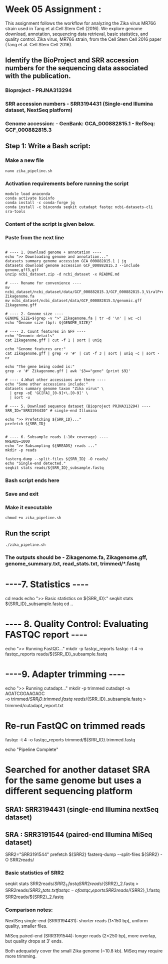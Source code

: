 # Week 05 Assignment :

This assignment follows the workflow for analyzing the Zika virus MR766 strain used in  Tang et al.Cell Stem Cell (2016). We explore genome download, annotation, sequencing data retrieval,  basic statistics, and quality control. Zika virus, MR766 strain, from the Cell Stem Cell 2016 paper (Tang et al. Cell Stem Cell 2016).

## Identify the BioProject and SRR accession numbers for the sequencing data associated with the publication.
### Bioproject - PRJNA313294
### SRR accession numbers - SRR3194431 (Single-end Illumina dataset, NextSeq platform)
### Genome accession:  - GenBank: GCA_000882815.1  - RefSeq: GCF_000882815.3 

## Step 1: Write a Bash script:

### Make a new file
```
nano zika_pipeline.sh
```
### Activation requirements before running the script
```
module load anaconda 
conda activate bioinfo
conda install -c conda-forge jq
conda install -c bioconda seqkit cutadapt fastqc ncbi-datasets-cli sra-tools
```
### Content of the script is given below. 
### Paste from the next line
```#!/usr/bin/env bash

# ---- 1. Download genome + annotation ----
echo ">> Downloading genome and annotation..."
datasets summary genome accession GCA_000882815.1 | jq
datasets download genome accession GCF_000882815.3 --include genome,gff3,gtf
unzip ncbi_dataset.zip -d ncbi_dataset -x README.md

# ---- Rename for convenience ----
mv ncbi_dataset/ncbi_dataset/data/GCF_000882815.3/GCF_000882815.3_ViralProj36615_genomic.fna Zikagenome.fa
mv ncbi_dataset/ncbi_dataset/data/GCF_000882815.3/genomic.gff Zikagenome.gff

# ---- 2. Genome size ----
GENOME_SIZE=$(grep -v ">" Zikagenome.fa | tr -d '\n' | wc -c)
echo "Genome size (bp): ${GENOME_SIZE}" 

# ---- 3. Count features in GFF ----
echo "Genomic details"
cat Zikagenome.gff | cut -f 1 | sort | uniq

echo "Genome features are:"
cat Zikagenome.gff | grep -v '#' | cut -f 3 | sort | uniq -c | sort -nr

echo "The gene being coded is:"
grep -v '#' Zikagenome.gff | awk '$3=="gene" {print $9}'

# ---- 4.What other accessions are there ----
echo "Some other accessions include:" 
datasets summary genome taxon "Zika virus" \
  | grep -oE 'GC[FA]_[0-9]+\.[0-9]' \
  | sort -u

# ---- 5. Download sequence dataset (Bioproject PRJNA313294) ----
SRR_ID="SRR3194430" # single-end Illumina

echo ">> Prefetching ${SRR_ID}..."
prefetch ${SRR_ID}


# ---- 6. Subsample reads (~10x coverage) ----
NREADS=1000
echo ">> Subsampling ${NREADS} reads ..."
mkdir -p reads

fasterq-dump --split-files ${SRR_ID} -O reads/
echo "Single-end detected."
seqkit stats reads/${SRR_ID}_subsample.fastq
```
### Bash script ends here
### Save and exit
### Make it executable 
```
chmod +x zika_pipeline.sh
```
## Run the script 
```
./zika_pipeline.sh
```
### The outputs should be - Zikagenome.fa, Zikagenome.gff, genome_summary.txt, read_stats.txt, trimmed/*.fastq

# ----7. Statistics ----
cd reads
echo ">> Basic statistics on ${SRR_ID}:" 
seqkit stats ${SRR_ID}_subsample.fastq
cd ..

# ---- 8. Quality Control: Evaluating FASTQC report ----
echo ">> Running FastQC..."
mkdir -p fastqc_reports
fastqc -t 4 -o fastqc_reports reads/${SRR_ID}_subsample.fastq

# ----9. Adapter trimming ----
echo ">> Running cutadapt..."
mkdir -p trimmed 
cutadapt -a AGATCGGAAGAGC \
  -o trimmed/${SRR_ID}.trimmed.fastq \
  reads/${SRR_ID}_subsample.fastq > trimmed/cutadapt_report.txt

  # Re-run FastQC on trimmed reads
fastqc -t 4 -o fastqc_reports trimmed/${SRR_ID}.trimmed.fastq 

echo "Pipeline Complete"


# Searched for another dataset SRA for the same genome but uses a different sequencing platform
## SRA1: SRR3194431 (single-end Illumina nextSeq dataset)
## SRA : SRR3191544 (paired-end Illumina MiSeq dataset)

SRR2="SRR3191544"
prefetch ${SRR2}
fasterq-dump --split-files ${SRR2} -O SRR2reads/
### Basic statistics of SRR2
seqkit stats SRR2reads/${SRR2}_1.fastq SRR2reads/${SRR2}_2.fastq > SRR2reads/${SRR2}_stats.txt
fastqc -o fastqc_reports SRR2reads/${SRR2}_1.fastq SRR2reads/${SRR2}_2.fastq

### Comparison notes:
NextSeq single-end (SRR3194431): shorter reads (1×150 bp), uniform quality, smaller files.

MiSeq paired-end (SRR3191544): longer reads (2×250 bp), more overlap, but quality drops at 3′ ends.

Both adequately cover the small Zika genome (~10.8 kb). MiSeq may require more trimming.
